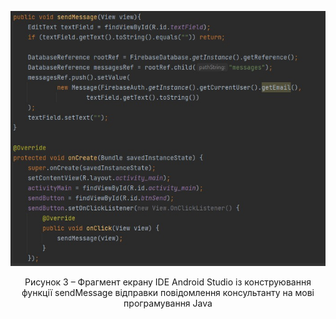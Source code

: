 ![ConstructMethod](/3-SoftwareConstruction/2-IDE/ConstructMethod.jpg)
<div align="center">
  <p>Рисунок 3 – Фрагмент екрану IDE Android Studio із конструювання функції sendMessage відправки повідомлення консультанту на мові програмування Java</p>
</div>
